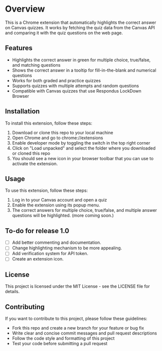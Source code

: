 # Overview

This is a Chrome extension that automatically highlights the correct answer on Canvas quizzes. It works by fetching the quiz data from the Canvas API and comparing it with the quiz questions on the web page.

## Features

- Highlights the correct answer in green for multiple choice, true/false, and matching questions
- Shows the correct answer in a tooltip for fill-in-the-blank and numerical questions
- Works for both graded and practice quizzes
- Supports quizzes with multiple attempts and random questions
- Compatible with Canvas quizzes that use Respondus LockDown Browser

## Installation

To install this extension, follow these steps:

1. Download or clone this repo to your local machine
2. Open Chrome and go to chrome://extensions
3. Enable developer mode by toggling the switch in the top right corner
4. Click on "Load unpacked" and select the folder where you downloaded or cloned this repo
5. You should see a new icon in your browser toolbar that you can use to activate the extension.

## Usage

To use this extension, follow these steps:

1. Log in to your Canvas account and open a quiz
2. Enable the extension using its popup menu.
3. The correct answers for multiple choice, true/false, and multiple answer questions will be highlighted. (more coming soon.)

## To-do for release 1.0

- [ ] Add better commenting and documentation.
- [ ] Change highlighting mechanism to be more appealing.
- [ ] Add verification system for API token.
- [ ] Create an extension icon.

## License

This project is licensed under the MIT License - see the LICENSE file for details.

## Contributing

If you want to contribute to this project, please follow these guidelines:

- Fork this repo and create a new branch for your feature or bug fix
- Write clear and concise commit messages and pull request descriptions
- Follow the code style and formatting of this project
- Test your code before submitting a pull request